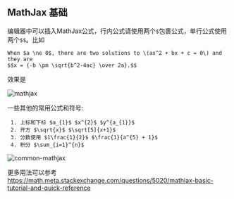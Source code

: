 ## MathJax 基础

编辑器中可以插入MathJax公式，行内公式请使用两个`$`包裹公式，单行公式使用两个`$$`。比如

```
When $a \ne 0$, there are two solutions to \(ax^2 + bx + c = 0\) and they are
$$x = {-b \pm \sqrt{b^2-4ac} \over 2a}.$$
```

效果是

![mathjax](https://user-images.githubusercontent.com/20637881/33435030-11e1f0ae-d61c-11e7-955b-0fe61f16cb04.png)

一些其他的常用公式和符号:
```
 1. 上标和下标 $a_{1}$ $x^{2}$ $y^{a_{1}}$
 2. 开方 $\sqrt{x}$ $\sqrt[5]{x+1}$
 3. 分数使用 $1\frac{1}{2}$ $\frac{1}{a^{5} + 1}$
 4. 积分 $\sum_{i=1}^{n}$
```

![common-mathjax](https://user-images.githubusercontent.com/20637881/33435085-32630084-d61c-11e7-929f-71ef45051ea3.png)


更多用法可以参考 https://math.meta.stackexchange.com/questions/5020/mathjax-basic-tutorial-and-quick-reference